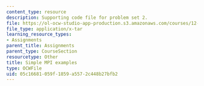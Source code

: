 ```yaml
---
content_type: resource
description: Supporting code file for problem set 2.
file: https://ol-ocw-studio-app-production.s3.amazonaws.com/courses/12-950-parallel-programming-for-multicore-machines-using-openmp-and-mpi-january-iap-2010/05c16681059f1859a5572c448b27bfb2_Simple_MPI.tar
file_type: application/x-tar
learning_resource_types:
- Assignments
parent_title: Assignments
parent_type: CourseSection
resourcetype: Other
title: Simple MPI examples
type: OCWFile
uid: 05c16681-059f-1859-a557-2c448b27bfb2
---
```

